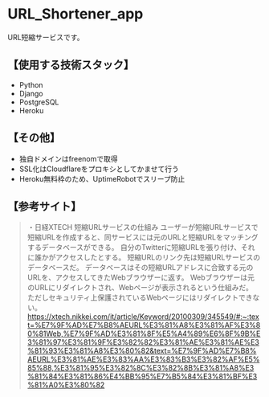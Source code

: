 # URL_Shortener_app

URL短縮サービスです。

【使用する技術スタック】
---
- Python
- Django
- PostgreSQL
- Heroku

【その他】
---
* 独自ドメインはfreenomで取得
* SSL化はCloudflareをプロキシとしてかませて行う
* Heroku無料枠のため、UptimeRobotでスリープ防止

【参考サイト】
---
>・日経XTECH 短縮URLサービスの仕組み
>ユーザーが短縮URLサービスで短縮URLを作成すると、同サービスには元のURLと短縮URLをマッチングするデータベースができる。
>自分のTwitterに短縮URLを張り付け、それに誰かがアクセスしたとする。
>短縮URLのリンク先は短縮URLサービスのデータベースだ。
>データベースはその短縮URLアドレスに合致する元のURLを、アクセスしてきたWebブラウザーに返す。
>Webブラウザーは元のURLにリダイレクトされ、Webページが表示されるという仕組みだ。
>ただしセキュリティ上保護されているWebページにはリダイレクトできない。
https://xtech.nikkei.com/it/article/Keyword/20100309/345549/#:~:text=%E7%9F%AD%E7%B8%AEURL%E3%81%A8%E3%81%AF%E3%80%81Web,%E7%9F%AD%E3%81%8F%E5%A4%89%E6%8F%9B%E3%81%97%E3%81%9F%E3%82%82%E3%81%AE%E3%81%AE%E3%81%93%E3%81%A8%E3%80%82&text=%E7%9F%AD%E7%B8%AEURL%E3%81%AE%E3%83%AA%E3%83%B3%E3%82%AF%E5%85%88,%E3%81%95%E3%82%8C%E3%82%8B%E3%81%A8%E3%81%84%E3%81%86%E4%BB%95%E7%B5%84%E3%81%BF%E3%81%A0%E3%80%82
